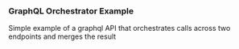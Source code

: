 ### GraphQL Orchestrator Example


Simple example of a graphql API that orchestrates calls across two endpoints and merges the result